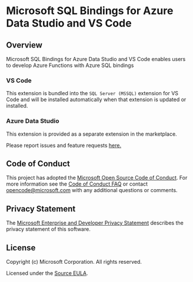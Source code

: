# Microsoft SQL Bindings for Azure Data Studio and VS Code

## Overview

Microsoft SQL Bindings for Azure Data Studio and VS Code enables users to develop Azure Functions with Azure SQL bindings

### VS Code

This extension is bundled into the `SQL Server (MSSQL)` extension for VS Code and will be installed automatically when that extension is updated or installed.

### Azure Data Studio

This extension is provided as a separate extension in the marketplace.

Please report issues and feature requests [here.](https://github.com/microsoft/azuredatastudio/issues)

## Code of Conduct

This project has adopted the [Microsoft Open Source Code of Conduct](https://opensource.microsoft.com/codeofconduct/). For more information see the [Code of Conduct FAQ](https://opensource.microsoft.com/codeofconduct/faq/) or contact [opencode@microsoft.com](mailto:opencode@microsoft.com) with any additional questions or comments.

## Privacy Statement

The [Microsoft Enterprise and Developer Privacy Statement](https://privacy.microsoft.com/privacystatement) describes the privacy statement of this software.

## License

Copyright (c) Microsoft Corporation. All rights reserved.

Licensed under the [Source EULA](https://raw.githubusercontent.com/Microsoft/azuredatastudio/main/LICENSE.txt).
